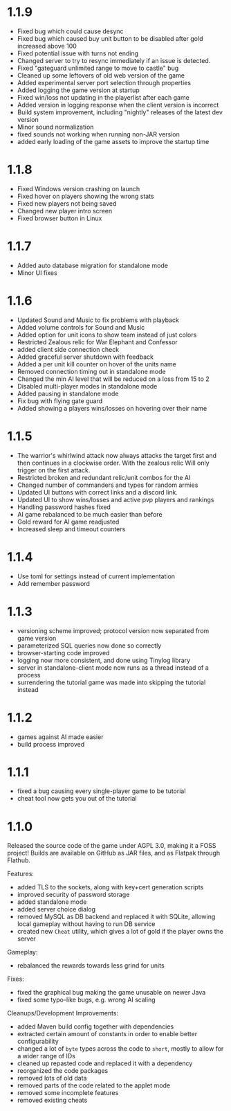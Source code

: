 # 1.1.9
- Fixed bug which could cause desync
- Fixed bug which caused buy unit button to be disabled after gold increased above 100
- Fixed potential issue with turns not ending
- Changed server to try to resync immediately if an issue is detected.
- Fixed "gateguard unlimited range to move to castle" bug
- Cleaned up some leftovers of old web version of the game
- Added experimental server port selection through properties
- Added logging the game version at startup
- Fixed win/loss not updating in the playerlist after each game
- Added version in logging response when the client version is incorrect
- Build system improvement, including "nightly" releases of the latest dev version
- Minor sound normalization
- fixed sounds not working when running non-JAR version
- added early loading of the game assets to improve the startup time

# 1.1.8

- Fixed Windows version crashing on launch
- Fixed hover on players showing the wrong stats
- Fixed new players not being saved
- Changed new player intro screen
- Fixed browser button in Linux

# 1.1.7

- Added auto database migration for standalone mode
- Minor UI fixes

# 1.1.6

- Updated Sound and Music to fix problems with playback
- Added volume controls for Sound and Music
- Added option for unit icons to show team instead of just colors
- Restricted Zealous relic for War Elephant and Confessor
- added client side connection check
- Added graceful server shutdown with feedback
- Added a per unit kill counter on hover of the units name
- Removed connection timing out in standalone mode
- Changed the min AI level that will be reduced on a loss from 15 to 2
- Disabled multi-player modes in standalone mode
- Added pausing in standalone mode
- Fix bug with flying gate guard
- Added showing a players wins/losses on hovering over their name

# 1.1.5

- The warrior's whirlwind attack now always attacks the target first and then continues in a clockwise order. With the zealous relic Will only trigger on the first attack.
- Restricted broken and redundant relic/unit combos for the AI
- Changed number of commanders and types for random armies
- Updated UI buttons with correct links and a discord link.
- Updated UI to show wins/losses and active pvp players and rankings
- Handling password hashes fixed
- AI game rebalanced to be much easier than before
- Gold reward for AI game readjusted
- Increased sleep and timeout counters

# 1.1.4

- Use toml for settings instead of current implementation
- Add remember password

# 1.1.3

- versioning scheme improved; protocol version now separated from game version
- parameterized SQL queries now done so correctly
- browser-starting code improved
- logging now more consistent, and done using Tinylog library
- server in standalone-client mode now runs as a thread instead of a process
- surrendering the tutorial game was made into skipping the tutorial instead

# 1.1.2

- games against AI made easier
- build process improved

# 1.1.1

- fixed a bug causing every single-player game to be tutorial
- cheat tool now gets you out of the tutorial

# 1.1.0
Released the source code of the game under AGPL 3.0, making it a FOSS project! Builds are available on GitHub as JAR files, and as Flatpak through Flathub.

Features:
- added TLS to the sockets, along with key+cert generation scripts
- improved security of password storage
- added standalone mode
- added server choice dialog
- removed MySQL as DB backend and replaced it with SQLite, allowing local gameplay without having to run DB service
- created new `Cheat` utility, which gives a lot of gold if the player owns the server

Gameplay:
- rebalanced the rewards towards less grind for units

Fixes:
- fixed the graphical bug making the game unusable on newer Java
- fixed some typo-like bugs, e.g. wrong AI scaling

Cleanups/Development Improvements:
- added Maven build config together with dependencies
- extracted certain amount of constants in order to enable better configurability
- changed a lot of `byte` types across the code to `short`, mostly to allow for a wider range of IDs
- cleaned up repasted code and replaced it with a dependency
- reorganized the code packages
- removed lots of old data
- removed parts of the code related to the applet mode
- removed some incomplete features
- removed existing cheats
